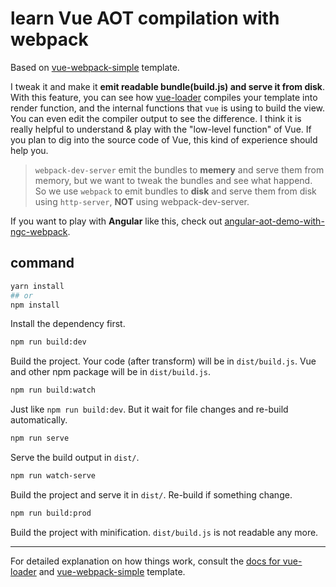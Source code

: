 # learn Vue AOT compilation with webpack

Based on [vue-webpack-simple](https://github.com/vuejs-templates/webpack-simple) template.

I tweak it and make it **emit readable bundle(build.js) and serve it from disk**. With this feature, you can see how [vue-loader](http://vuejs.github.io/vue-loader) compiles your template into render function, and the internal functions that `vue` is using to build the view. You can even edit the compiler output to see the difference. I think it is really helpful to understand & play with the "low-level function" of Vue. If you plan to dig into the source code of Vue, this kind of experience should help you.

> `webpack-dev-server` emit the bundles to **memery** and serve them from memory, but we want to tweak the bundles and see what happend. So we use `webpack` to emit bundles to **disk** and serve them from disk using `http-server`, **NOT** using webpack-dev-server.

If you want to play with **Angular** like this, check out [angular-aot-demo-with-ngc-webpack](https://github.com/csr632/angular-aot-demo-with-ngc-webpack).

## command
```bash
yarn install
## or
npm install
```
Install the dependency first.

``` bash
npm run build:dev
```
Build the project. Your code (after transform) will be in `dist/build.js`. Vue and other npm package will be in `dist/build.js`.

``` bash
npm run build:watch
```
Just like `npm run build:dev`. But it wait for file changes and re-build automatically.

``` bash
npm run serve
```
Serve the build output in `dist/`.

```bash
npm run watch-serve
```
Build the project and serve it in `dist/`. Re-build if something change.

```bash
npm run build:prod
```
Build the project with minification. `dist/build.js` is not readable any more.

****
For detailed explanation on how things work, consult the [docs for vue-loader](http://vuejs.github.io/vue-loader) and [vue-webpack-simple](https://github.com/vuejs-templates/webpack-simple) template.
